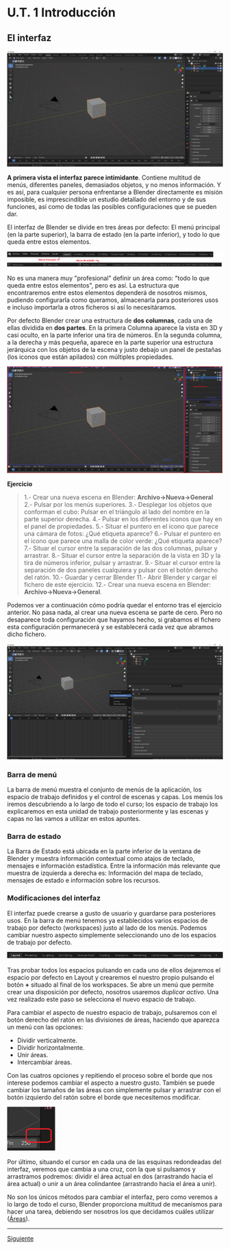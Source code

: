 ﻿# U.T. 1 Introducción
## El interfaz
![](ut_01_005.png)

**A primera vista el interfaz parece intimidante**. Contiene multitud de menús, diferentes paneles, demasiados objetos, y no menos información. Y es así, para cualquier persona enfrentarse a Blender directamente es misión imposible, es imprescindible un estudio detallado del entorno y de sus funciones, así como de todas las posibles configuraciones que se pueden dar.

El interfaz de Blender se divide en tres áreas por defecto: El menú principal (en la parte superior), la barra de estado (en la parte inferior), y todo lo que queda entre estos elementos.

![](ut_01_006.png)

No es una manera muy "profesional" definir un área como: "todo lo que queda entre estos elementos", pero es así. La estructura que encontraremos entre estos elementos dependerá de nosotros mismos, pudiendo configurarla como queramos, almacenarla para posteriores usos e incluso importarla a otros ficheros si así lo necesitáramos.

Por defecto Blender crear una estructura de **dos columnas**, cada una de ellas dividida en **dos partes**. En la primera Columna aparece la vista en 3D y casi oculto, en la parte inferior una tira de números. En la segunda columna, a la derecha y más pequeña, aparece en la parte superior una estructura jerárquica con los objetos de la escena y justo debajo un panel de pestañas (los iconos que están apilados) con múltiples propiedades.

![](ut_01_007.png)

**Ejercicio**
>1.- Crear una nueva escena en Blender: **Archivo->Nueva->General**
2.- Pulsar por los menús superiores.
3.- Desplegar los objetos que conforman el cubo: Pulsar en el triángulo al lado del nombre en la parte superior derecha.
4.- Pulsar en los diferentes iconos que hay en el panel de propiedades.
5.- Situar el puntero en el icono que parece una cámara de fotos: ¿Qué etiqueta aparece?
6.- Pulsar el puntero en el icono que parece una malla de color verde: ¿Qué etiqueta aparece?
7.- Situar el cursor entre la separación de las dos columnas, pulsar y arrastrar.
8.- Situar el cursor entre la separación de la vista en 3D y la tira de números inferior, pulsar y arrastrar.
9.- Situar el cursor entre la separación de dos paneles cualquiera y pulsar con el botón derecho del ratón.
10.- Guardar y cerrar Blender
11.- Abrir Blender y cargar el fichero de este ejercicio.
12.- Crear una nueva escena en Blender: **Archivo->Nueva->General**.

Podemos ver a continuación cómo podría quedar el entorno tras el ejercicio anterior. No pasa nada, al crear una nueva escena se parte de cero. Pero no desaparece toda configuración que hayamos hecho, si grabamos el fichero esta configuración permanecerá y se establecerá cada vez que abramos dicho fichero.

![](ut_01_008.png)

### Barra de menú
La barra de menú muestra el conjunto de menús de la aplicación, los espacio de trabajo definidos y el control de escenas y capas. Los menús los iremos descubriendo a lo largo de todo el curso; los espacio de trabajo los explicaremos en esta unidad de trabajo posteriormente y las escenas y capas no las vamos a utilizar en estos apuntes.

### Barra de estado
La Barra de Estado está ubicada en la parte inferior de la ventana de Blender y muestra información contextual como atajos de teclado, mensajes e información estadística. Entre la información más relevante que muestra de izquierda a derecha es: Información del mapa de teclado, mensajes de estado e información sobre los recursos. 

### Modificaciones del interfaz
El interfaz puede crearse a gusto de usuario y guardarse para posteriores usos. En la barra de menú tenemos ya establecidos varios espacios de trabajo por defecto (workspaces) justo al lado de los menús. Podemos cambiar nuestro aspecto simplemente seleccionando uno de los espacios de trabajo por defecto.

![](ut_01_009.png)

Tras probar todos los espacios pulsando en cada uno de ellos dejaremos el espacio por defecto en Layout y crearemos el nuestro propio pulsando el botón **+** situado al final de los workspaces. Se abre un menú que permite crear una disposición por defecto, nosotros usaremos *duplicar activo*. Una vez realizado este paso se selecciona el nuevo espacio de trabajo.

Para cambiar el aspecto de nuestro espacio de trabajo, pulsaremos con el botón derecho del ratón en las divisiones de áreas, haciendo que aparezca un menú con las opciones:
- Dividir verticalmente.
- Dividir horizontalmente.
- Unir áreas.
- Intercambiar áreas.

Con las cuatros opciones y repitiendo el proceso sobre el borde que nos interese podemos cambiar el aspecto a nuestro gusto. También se puede cambiar los tamaños de las áreas con simplemente pulsar y arrastrar con el botón izquierdo del ratón sobre el borde que necesitemos modificar.

![](ut_01_010.png)

Por último, situando el cursor en cada una de las esquinas redondeadas del interfaz, veremos que cambia a una cruz, con la que si pulsamos y arrastramos podremos: dividir el área actual en dos (arrastrando hacia el área actual) o unir a un área colindantee (arrastrando hacia el área a unir).

No son los únicos métodos para cambiar el interfaz, pero como veremos a lo largo de todo el curso, Blender proporciona multitud de mecanismos para hacer una tarea, debiendo ser nosotros los que decidamos cuáles utilizar ([Áreas](https://docs.blender.org/manual/es/3.2/interface/window_system/areas.html)).




---
[Siguiente](ut_1_03.md)

